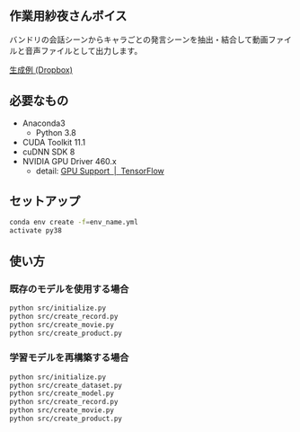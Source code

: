 ## 作業用紗夜さんボイス

バンドリの会話シーンからキャラごとの発言シーンを抽出・結合して動画ファイルと音声ファイルとして出力します。

[生成例 (Dropbox)](https://www.dropbox.com/s/rfoxj7whwdgs6rq/0d9dee4f689e1ea10209d614fd74af77.mp4?dl=0)

## 必要なもの

- Anaconda3
  - Python 3.8
- CUDA Toolkit 11.1
- cuDNN SDK 8
- NVIDIA GPU Driver 460.x
  - detail: [GPU Support  \|  TensorFlow](https://www.tensorflow.org/install/gpu?hl=ja#software_requirements)

## セットアップ

```sh
conda env create -f=env_name.yml
activate py38
```

## 使い方

### 既存のモデルを使用する場合

```sh
python src/initialize.py
python src/create_record.py
python src/create_movie.py
python src/create_product.py
```

### 学習モデルを再構築する場合

```sh
python src/initialize.py
python src/create_dataset.py
python src/create_model.py
python src/create_record.py
python src/create_movie.py
python src/create_product.py
```
